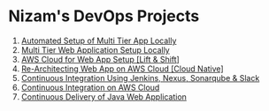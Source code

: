 # Nizam's DevOps Projects

1. [Automated Setup of Multi Tier App Locally](https://github.com/nizam754/Automated_Setup_of_Multi_Tier_App_Locally)
2. [Multi Tier Web Application Setup Locally](https://github.com/nizam754/Multi_Tier_Web_Application_Setup_Locally)
3. [AWS Cloud for Web App Setup [Lift & Shift]](https://github.com/nizam754/AWSCloudforWebAppSetup_LiftandShift)
4. [Re-Architecting Web App on AWS Cloud [Cloud Native]](https://github.com/nizam754/Re-Architecting_Web_App_on_AWS_Cloud)
5. [Continuous Integration Using Jenkins, Nexus, Sonarqube & Slack](https://github.com/nizam754/CI_Using_Jenkins_Nexus_Sonarqube_Slack)
6. [Continuous Integration on AWS Cloud](https://github.com/nizam754/CI_on_AWS_Cloud)
7. [Continuous Delivery of Java Web Application](https://github.com/nizam754/Continuous_Delivery_of_Java_Web_Application)
